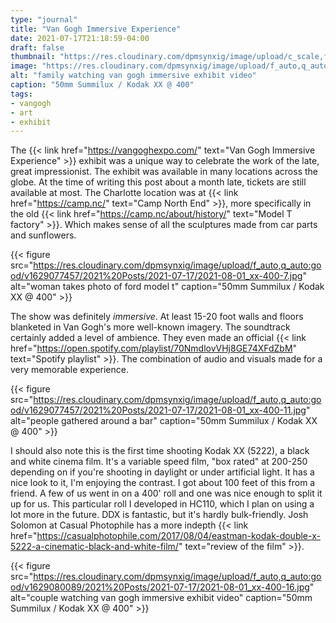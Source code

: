 ```yaml
---
type: "journal"
title: "Van Gogh Immersive Experience"
date: 2021-07-17T21:18:59-04:00
draft: false
thumbnail: "https://res.cloudinary.com/dpmsynxig/image/upload/c_scale,f_auto,q_auto:good,w_700/v1629077458/2021%20Posts/2021-07-17/2021-08-01_xx-400-18.jpg"
image: "https://res.cloudinary.com/dpmsynxig/image/upload/f_auto,q_auto:good/v1629077458/2021%20Posts/2021-07-17/2021-08-01_xx-400-18.jpg"
alt: "family watching van gogh immersive exhibit video"
caption: "50mm Summilux / Kodak XX @ 400"
tags:
- vangogh
- art
- exhibit
---
```


The {{< link href="https://vangoghexpo.com/" text="Van Gogh Immersive Experience" >}} exhibit was a unique way to celebrate the work of the late, great impressionist. The exhibit was available in many locations across the globe. At the time of writing this post about a month late, tickets are still available at most. The Charlotte location was at {{< link href="https://camp.nc/" text="Camp North End" >}}, more specifically in the old {{< link href="https://camp.nc/about/history/" text="Model T factory" >}}. Which makes sense of all the sculptures made from car parts and sunflowers.

{{< figure src="https://res.cloudinary.com/dpmsynxig/image/upload/f_auto,q_auto:good/v1629077457/2021%20Posts/2021-07-17/2021-08-01_xx-400-7.jpg" alt="woman takes photo of ford model t" caption="50mm Summilux / Kodak XX @ 400" >}}

The show was definitely _immersive_. At least 15-20 foot walls and floors blanketed in Van Gogh's more well-known imagery. The soundtrack certainly added a level of ambience. They even made an official {{< link href="https://open.spotify.com/playlist/70NmdlovVHj8GE74XFdZbM" text="Spotify playlist" >}}. The combination of audio and visuals made for a very memorable experience.

{{< figure src="https://res.cloudinary.com/dpmsynxig/image/upload/f_auto,q_auto:good/v1629077457/2021%20Posts/2021-07-17/2021-08-01_xx-400-11.jpg" alt="people gathered around a bar" caption="50mm Summilux / Kodak XX @ 400" >}}

I should also note this is the first time shooting Kodak XX (5222), a black and white cinema film. It's a variable speed film, "box rated" at 200-250 depending on if you're shooting in daylight or under artificial light. It has a nice look to it, I'm enjoying the contrast. I got about 100 feet of this from a friend. A few of us went in on a 400' roll and one was nice enough to split it up for us. This particular roll I developed in HC110, which I plan on using a lot more in the future. DDX is fantastic, but it's hardly bulk-friendly. Josh Solomon at Casual Photophile has a more indepth {{< link href="https://casualphotophile.com/2017/08/04/eastman-kodak-double-x-5222-a-cinematic-black-and-white-film/" text="review of the film" >}}.

{{< figure src="https://res.cloudinary.com/dpmsynxig/image/upload/f_auto,q_auto:good/v1629080089/2021%20Posts/2021-07-17/2021-08-01_xx-400-16.jpg" alt="couple watching van gogh immersive exhibit video" caption="50mm Summilux / Kodak XX @ 400" >}}

